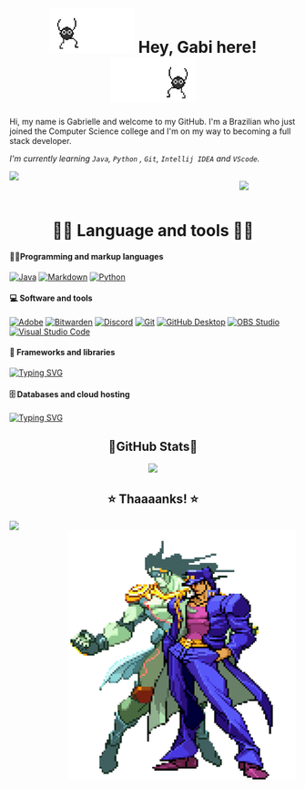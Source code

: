 <!--Introdution-->
<h1 align="center"><img width='150' src="https://github.com/Baralou/Baralou/blob/main/bixin%202.gif"/> Hey, Gabi here!<img  width='150' src="https://github.com/Baralou/Baralou/blob/main/da85c3r-1df833f0-f4ce-4ba0-8576-8541b3470697.gif"/></h1> 


 Hi, my name is Gabrielle and welcome to my GitHub. I'm a Brazilian who just joined the Computer Science college and I'm on my way to becoming a full stack developer.  

_I'm currently learning `Java`, `Python` , `Git`, `Intellij IDEA` and `VScode`._  

<p>
	<img align='left' src="https://static.wikia.nocookie.net/b1f1ccc5-fe57-4c59-8312-aa6a0442f194/scale-to-width/370" width='100'></br>
 	<img align='right' src="https://64.media.tumblr.com/5720c0b3f55bbdbb3b9c7753f04fb790/tumblr_moymevmI0v1rwai13o1_500.gif" width='100'>
</p>  
</br>
<div align="center"><h1>🐱‍💻 Language and tools 🐱‍💻</h1></div>  

<div align="left"><h4>🐱‍👤Programming and markup languages</h4></div>  

<p align='left'>
    <a href="https://github.com/search?q=user%3ADenverCoder1+language%3Ajava"><img alt="Java" src="https://custom-icon-badges.demolab.com/badge/Java-007396.svg?logo=java&logoColor=white"></a>
    <a href="https://github.com/search?q=user%3ADenverCoder1+language%3Amarkdown"><img alt="Markdown" src="https://img.shields.io/badge/Markdown-000000.svg?logo=markdown&logoColor=white"></a>    
    <a href="https://github.com/search?q=user%3ADenverCoder1+language%3Apython"><img alt="Python" src="https://img.shields.io/badge/Python-14354C.svg?logo=python&logoColor=white"></a>  

   
<div align="left"><h4>💻 Software and tools</h4></div>

<p align='left'>
    <a href="#"><img alt="Adobe" src="https://img.shields.io/badge/Adobe-FF0000.svg?logo=adobe&logoColor=white"></a>
    <a href="#"><img alt="Bitwarden" src="https://img.shields.io/badge/-Bitwarden-175DDC?logo=bitwarden&logoColor=white"></a>
    <a href="#"><img alt="Discord" src="https://img.shields.io/badge/-Discord-5865F2.svg?logo=discord&logoColor=white"></a>
    <a href="#"><img alt="Git" src="https://img.shields.io/badge/Git-F05033.svg?logo=git&logoColor=white"></a>
    <a href="#"><img alt="GitHub Desktop" src="https://img.shields.io/badge/GitHub%20Desktop-8034A9.svg?logo=github&logoColor=white"></a>
    <a href="#"><img alt="OBS Studio" src="https://img.shields.io/badge/-OBS-302E31?logo=obs-studio&logoColor=white"></a>
    <a href="#"><img alt="Visual Studio Code" src="https://img.shields.io/badge/Visual%20Studio%20Code-0078d7.svg?logo=visual-studio-code&logoColor=white"></a>
</p>


</p>

<div align="left"><h4>🧰 Frameworks and libraries</h4></div>

[![Typing SVG](https://readme-typing-svg.demolab.com?font=DotGothic16&size=28&pause=1000&color=6D008A&width=435&lines=w+o+r+k+i+n+g++_+o+n+_+i+t+.++.++.+;-++n+o+_+d+a+t+a++-)](https://git.io/typing-svg)

<div align="left"><h4>🗄️ Databases and cloud hosting</h4></div>

[![Typing SVG](https://readme-typing-svg.demolab.com?font=DotGothic16&size=28&pause=1000&color=6D008A&width=435&lines=w+o+r+k+i+n+g++_+o+n+_+i+t+.++.++.+;-++n+o+_+d+a+t+a++-)](https://git.io/typing-svg)

 <div align="center"><h2>👾GitHub Stats👾</h2></div>


<div align=center>

<img height="100em" src="https://github-readme-stats.vercel.app/api/top-langs/?username=Baralou&layout=compact&langs_count=7&text_color=ffffff&theme=radical"/></a>
 
 </div>

 
 
 
 <div align="center"><h2>⭐ Thaaaanks! ⭐</h2></div>
 

 
  <img align='left' src="https://i.imgur.com/j3G3Y1U.gif" width='300'>
  <img align='right' src="https://github.com/Baralou/Baralou/blob/main/ezgif.com-gif-maker.gif" width='400'>
 
 
